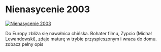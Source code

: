 Nienasycenie 2003 
=============
[![Nienasycenie 2003 ](http://vidos.pl/images/player.gif)](http://vidos.pl/nienasycenie-2003)

 Do Europy zbliża się nawałnica chińska. Bohater filmu, Zypcio (Michał Lewandowski), zdaje maturę w trybie przyspieszonym i wraca do domu. zobacz pełny opis
